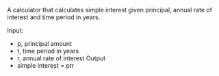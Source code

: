 A calculator that calculates simple interest given principal, annual rate of interest and time period in years.

Input:
* p, principal amount
* t, time period in years
* r, annual rate of interest
Output
* simple interest = p*t*r
